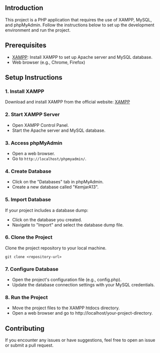 ## Introduction

This project is a PHP application that requires the use of XAMPP, MySQL, and phpMyAdmin. Follow the instructions below to set up the development environment and run the project.

## Prerequisites

- [XAMPP](https://www.apachefriends.org/index.html): Install XAMPP to set up Apache server and MySQL database.
- Web browser (e.g., Chrome, Firefox)

## Setup Instructions

### 1. Install XAMPP

Download and install XAMPP from the official website: [XAMPP](https://www.apachefriends.org/index.html)

### 2. Start XAMPP Server

- Open XAMPP Control Panel.
- Start the Apache server and MySQL database.

### 3. Access phpMyAdmin

- Open a web browser.
- Go to `http://localhost/phpmyadmin/`.

### 4. Create Database

- Click on the "Databases" tab in phpMyAdmin.
- Create a new database called "KemjarA13".

### 5. Import Database 

If your project includes a database dump:

- Click on the database you created.
- Navigate to "Import" and select the database dump file.

### 6. Clone the Project

Clone the project repository to your local machine.

```
git clone <repository-url>
```
### 7. Configure Database
- Open the project's configuration file (e.g., config.php).
- Update the database connection settings with your MySQL credentials.

### 8. Run the Project
- Move the project files to the XAMPP htdocs directory.
- Open a web browser and go to http://localhost/your-project-directory.

## Contributing
If you encounter any issues or have suggestions, feel free to open an issue or submit a pull request.